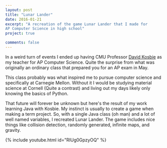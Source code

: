 ```yaml
---
layout: post
title: "Lunar Lander"
date: 2016-01-21
excerpt: "A recreation of the game Lunar Lander that I made for 
AP Computer Science in high school"
project: true

comments: false
---
```


In a weird turn of events I ended up having CMU Professor 
[David Kosbie](http://www.kosbie.net/cmu/) as my teacher for AP 
Computer Science. Quite the surprise from what was originally an 
ordinary class that prepared you for an AP exam in May. 

This class probably was what inspired me to pursue computer science and
specifically at Carnegie Mellon. Without it I would be studying
material science at Cornell (Quite a contrast) and living out my
days likely only knowing the basics of Python. 

That future will forever be unknown but here's the result of 
my work learning Java with Kosbie. My instinct is usually to create
a game when making a term project. So, with a single Java class (oh man)
and a lot of well named variables, I recreated Lunar Lander. The game
includes nice things like collision detection, randomly
generated, infinite maps, and gravity. 

{% include youtube.html id="RIUg0GpzyOQ" %}
